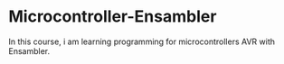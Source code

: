 # Microcontroller-Ensambler
In this course, i am learning programming for microcontrollers AVR with Ensambler.
